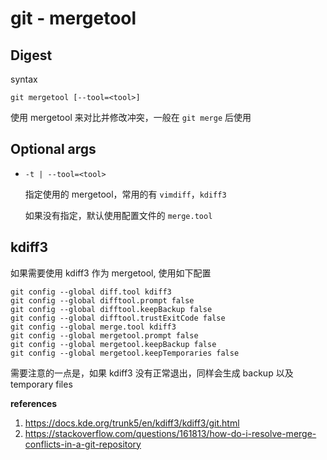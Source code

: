 # git - mergetool

## Digest

syntax

```
git mergetool [--tool=<tool>]
```

使用 mergetool 来对比并修改冲突，一般在 `git merge` 后使用

## Optional args

- `-t | --tool=<tool>`

  指定使用的 mergetool，常用的有 `vimdiff`，`kdiff3`

  如果没有指定，默认使用配置文件的 `merge.tool`

## kdiff3

如果需要使用 kdiff3 作为 mergetool, 使用如下配置

```
git config --global diff.tool kdiff3
git config --global difftool.prompt false
git config --global difftool.keepBackup false
git config --global difftool.trustExitCode false
git config --global merge.tool kdiff3
git config --global mergetool.prompt false
git config --global mergetool.keepBackup false
git config --global mergetool.keepTemporaries false
```

需要注意的一点是，如果 kdiff3 没有正常退出，同样会生成 backup 以及 temporary files



**references**

1. https://docs.kde.org/trunk5/en/kdiff3/kdiff3/git.html
2. https://stackoverflow.com/questions/161813/how-do-i-resolve-merge-conflicts-in-a-git-repository